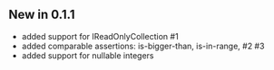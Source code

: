 ## New in 0.1.1
* added support for IReadOnlyCollection #1
* added comparable assertions: is-bigger-than, is-in-range, #2 #3
* added support for nullable integers